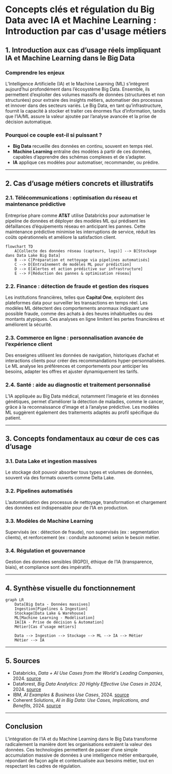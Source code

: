 # Concepts clés et régulation du Big Data avec IA et Machine Learning : Introduction par cas d'usage métiers

## 1. Introduction aux cas d’usage réels impliquant IA et Machine Learning dans le Big Data

### Comprendre les enjeux

L’Intelligence Artificielle (IA) et le Machine Learning (ML) s’intègrent aujourd’hui profondément dans l’écosystème Big Data. Ensemble, ils permettent d’exploiter des volumes massifs de données (structurées et non structurées) pour extraire des insights métiers, automatiser des processus et innover dans des secteurs variés. Le Big Data, en tant qu’infrastructure, fournit la capacité à stocker et traiter ces énormes flux d’information, tandis que l’IA/ML assure la valeur ajoutée par l’analyse avancée et la prise de décision automatique.

### Pourquoi ce couple est-il si puissant ?

- **Big Data** recueille des données en continu, souvent en temps réel.
- **Machine Learning** entraîne des modèles à partir de ces données, capables d’apprendre des schémas complexes et de s’adapter.
- **IA** applique ces modèles pour automatiser, recommander, ou prédire.

---

## 2. Cas d’usage métiers concrets et illustratifs

### 2.1. Télécommunications : optimisation du réseau et maintenance prédictive

Entreprise phare comme **AT&T** utilise Databricks pour automatiser le pipeline de données et déployer des modèles ML qui prédisent les défaillances d’équipements réseau en anticipant les pannes. Cette maintenance prédictive minimise les interruptions de service, réduit les coûts opérationnels et améliore la satisfaction client.

```mermaid
flowchart TD
    A[Collecte des données réseau (capteurs, logs)] --> B[Stockage dans Data Lake Big Data]
    B --> C[Préparation et nettoyage via pipelines automatisés]
    C --> D[Entraînement de modèles ML pour prédiction]
    D --> E[Alertes et action prédictive sur infrastructure]
    E --> F[Réduction des pannes & optimisation réseau]
```

### 2.2. Finance : détection de fraude et gestion des risques

Les institutions financières, telles que **Capital One**, exploitent des plateformes data pour surveiller les transactions en temps réel. Les modèles ML détectent des comportements anormaux indiquant une possible fraude, comme des achats à des heures inhabituelles ou des montants atypiques. Ces analyses en ligne limitent les pertes financières et améliorent la sécurité.

### 2.3. Commerce en ligne : personnalisation avancée de l’expérience client

Des enseignes utilisent les données de navigation, historiques d’achat et interactions clients pour créer des recommandations hyper-personnalisées. Le ML analyse les préférences et comportements pour anticiper les besoins, adapter les offres et ajuster dynamiquement les tarifs.

### 2.4. Santé : aide au diagnostic et traitement personnalisé

L’IA appliquée au Big Data médical, notamment l’imagerie et les données génétiques, permet d’améliorer la détection de maladies, comme le cancer, grâce à la reconnaissance d’image et à l’analyse prédictive. Les modèles ML suggèrent également des traitements adaptés au profil spécifique du patient.

---

## 3. Concepts fondamentaux au cœur de ces cas d’usage

### 3.1. Data Lake et ingestion massives

Le stockage doit pouvoir absorber tous types et volumes de données, souvent via des formats ouverts comme Delta Lake.

### 3.2. Pipelines automatisés

L’automatisation des processus de nettoyage, transformation et chargement des données est indispensable pour de l’IA en production.

### 3.3. Modèles de Machine Learning

Supervisés (ex : détection de fraude), non supervisés (ex : segmentation clients), et renforcement (ex : conduite autonome) selon le besoin métier.

### 3.4. Régulation et gouvernance

Gestion des données sensibles (RGPD), éthique de l’IA (transparence, biais), et compliance sont des impératifs.

---

## 4. Synthèse visuelle du fonctionnement

```mermaid
graph LR
    Data[Big Data - Données massives]
    Ingestion[Pipelines & Ingestion]
    Stockage[Data Lake & Warehouse]
    ML[Machine Learning - Modélisation]
    IA[IA - Prise de décision & Automation]
    Métier[Cas d’usage métiers]
    
    Data --> Ingestion --> Stockage --> ML --> IA --> Métier
    Métier --> IA
```

---

## 5. Sources

- Databricks, *Data + AI Use Cases from the World's Leading Companies*, 2024. [source](https://www.databricks.com/blog/data-ai-use-cases-worlds-leading-companies)
- Dataforest, *Big Data Analytics: 20 Highly Effective Use Cases in 2024*, 2024. [source](https://dataforest.ai/blog/big-data-analytics-use-cases)
- IBM, *AI Examples & Business Use Cases*, 2024. [source](https://www.ibm.com/think/topics/artificial-intelligence-business-use-cases)
- Coherent Solutions, *AI in Big Data: Use Cases, Implications, and Benefits*, 2024. [source](https://www.coherentsolutions.com/insights/ai-in-big-data-use-cases-implications-and-benefits)

---

## Conclusion

L’intégration de l’IA et du Machine Learning dans le Big Data transforme radicalement la manière dont les organisations extraient la valeur des données. Ces technologies permettent de passer d’une simple accumulation massive de données à une intelligence métier embarquée, répondant de façon agile et contextualisée aux besoins métier, tout en respectant les cadres de régulation.